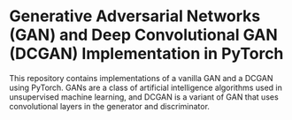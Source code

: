 # Generative Adversarial Networks (GAN) and Deep Convolutional GAN (DCGAN) Implementation in PyTorch

This repository contains implementations of a vanilla GAN and a DCGAN using PyTorch. 
GANs are a class of artificial intelligence algorithms used in unsupervised machine learning, and
DCGAN is a variant of GAN that uses convolutional layers in the generator and discriminator.

